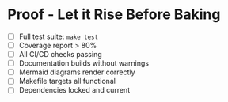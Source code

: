 # Proof - Let it Rise Before Baking

- [ ] Full test suite: `make test`
- [ ] Coverage report > 80%
- [ ] All CI/CD checks passing
- [ ] Documentation builds without warnings
- [ ] Mermaid diagrams render correctly
- [ ] Makefile targets all functional
- [ ] Dependencies locked and current
